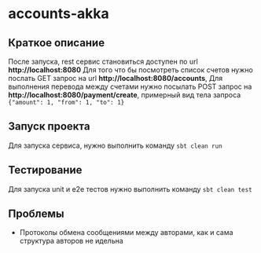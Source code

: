accounts-akka
=================

Краткое описание 
------------
После запуска, rest сервис становиться доступен по url **http://localhost:8080**
Для того что бы посмотреть список счетов нужно послать GET запрос на url **http://localhost:8080/accounts**,
Для выполнения перевода между счетами нужно посылать POST запрос на **http://localhost:8080/payment/create**,
примерный вид тела запроса
```{"amount": 1, "from": 1, "to": 1}```

Запуск проекта
------------
Для запуска сервиса, нужно выполнить команду ```sbt clean run```

Тестирование
------------
Для запуска unit и e2e тестов нужно выполнить команду
```sbt clean test```

Проблемы
------------
* Протоколы обмена сообщениями между авторами, как и сама структура авторов не идельна

